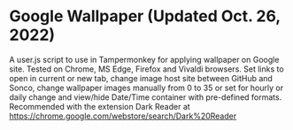 # Google Wallpaper (Updated Oct. 26, 2022)
A user.js script to use in Tampermonkey for applying wallpaper on Google site. Tested on Chrome, MS Edge, Firefox and Vivaldi browsers.
Set links to open in current or new tab, change image host site between GitHub and Sonco, change wallpaper images manually from 0 to 35 or set for hourly or daily change and view/hide Date/Time container with pre-defined formats. Recommended with the extension Dark Reader at https://chrome.google.com/webstore/search/Dark%20Reader
